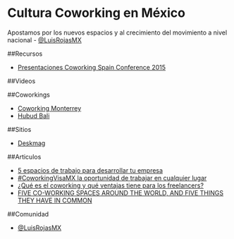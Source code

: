 # Cultura Coworking en México

Apostamos por los nuevos espacios y al crecimiento del movimiento a nivel nacional - [@LuisRojasMX](https://twitter.com/LuisRojasMX)

##Recursos 
 - [Presentaciones Coworking Spain Conference 2015](http://coworkingspain.es/magazine/noticias/presentaciones-coworking-spain-conference-2015)

##Videos

##Coworkings 
 - [Coworking Monterrey](http://coworkingmty.com)
 - [Hubud Bali](http://www.hubud.org)
 

##Sitios
 - [Deskmag](http://www.deskmag.com)



##Articulos
 - [5 espacios de trabajo para desarrollar tu empresa](http://www.forbes.com.mx/5-espacios-de-trabajo-para-desarrollar-tu-empresa/)
 - [#CoworkingVisaMX la oportunidad de trabajar en cualquier lugar](http://www.lateoriadelbit.com/coworkingvisamx-la-oportunidad-de-trabajar-en-cualquier-lugar/)
 - [¿Qué es el coworking y qué ventajas tiene para los freelancers?](http://www.merca20.com/que-es-el-coworking-y-ventajas-tiene-para-los-freelancers/?pgnc=1)
 - [FIVE CO-WORKING SPACES AROUND THE WORLD, AND FIVE THINGS THEY HAVE IN COMMON](http://womensilab.com/2015/02/02/five-co-working-spaces-around-the-world-and-five-things-they-have-in-common/)

##Comunidad
 - [@LuisRojasMX](https://twitter.com/LuisRojasMX)
